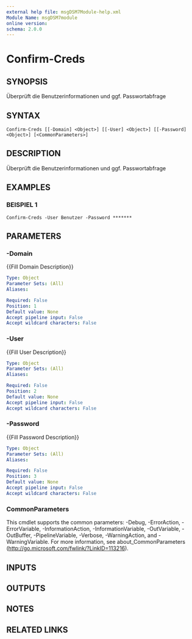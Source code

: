 ```yaml
---
external help file: msgDSM7Module-help.xml
Module Name: msgDSM7module
online version:
schema: 2.0.0
---
```


# Confirm-Creds

## SYNOPSIS
Überprüft die Benutzerinformationen und ggf.
Passwortabfrage

## SYNTAX

```
Confirm-Creds [[-Domain] <Object>] [[-User] <Object>] [[-Password] <Object>] [<CommonParameters>]
```

## DESCRIPTION
Überprüft die Benutzerinformationen und ggf.
Passwortabfrage

## EXAMPLES

### BEISPIEL 1
```
Confirm-Creds -User Benutzer -Password *******
```

## PARAMETERS

### -Domain
{{Fill Domain Description}}

```yaml
Type: Object
Parameter Sets: (All)
Aliases:

Required: False
Position: 1
Default value: None
Accept pipeline input: False
Accept wildcard characters: False
```

### -User
{{Fill User Description}}

```yaml
Type: Object
Parameter Sets: (All)
Aliases:

Required: False
Position: 2
Default value: None
Accept pipeline input: False
Accept wildcard characters: False
```

### -Password
{{Fill Password Description}}

```yaml
Type: Object
Parameter Sets: (All)
Aliases:

Required: False
Position: 3
Default value: None
Accept pipeline input: False
Accept wildcard characters: False
```

### CommonParameters
This cmdlet supports the common parameters: -Debug, -ErrorAction, -ErrorVariable, -InformationAction, -InformationVariable, -OutVariable, -OutBuffer, -PipelineVariable, -Verbose, -WarningAction, and -WarningVariable. For more information, see about_CommonParameters (http://go.microsoft.com/fwlink/?LinkID=113216).

## INPUTS

## OUTPUTS

## NOTES

## RELATED LINKS

